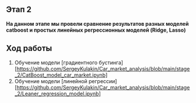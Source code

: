 ## Этап 2

**На данном этапе мы провели сравнение результатов разных моделей catboost и простых линейных регрессионных моделей (Ridge, Lasso)**

## Ход работы
  1. Обучение модели [градиентного бустинга][https://github.com/SergeyKulakin/Car_market_analysis/blob/main/stage_2/CatBoost_model_car_market.ipynb]
  2. Обучение модели [линейной регрессии][https://github.com/SergeyKulakin/Car_market_analysis/blob/main/stage_2/Leaner_regression_model.ipynb]
